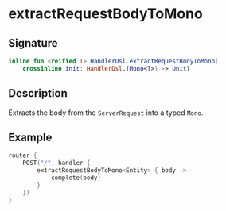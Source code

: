 # extractRequestBodyToMono

## Signature

```kotlin
inline fun <reified T> HandlerDsl.extractRequestBodyToMono(
    crossinline init: HandlerDsl.(Mono<T>) -> Unit)
```

## Description

Extracts the body from the `ServerRequest` into a typed `Mono`.

## Example

```kotlin
router {
    POST("/", handler {
        extractRequestBodyToMono<Entity> { body ->
            complete(body)
        }
    })
}
```